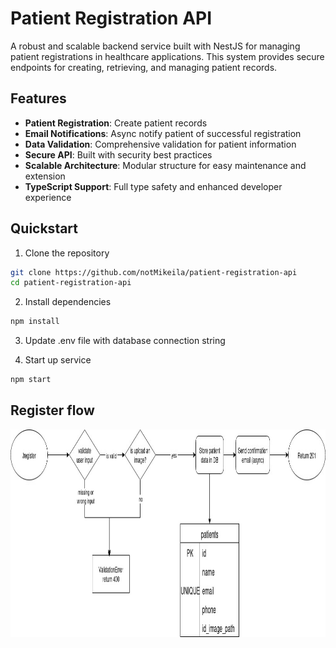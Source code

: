 # Patient Registration API

A robust and scalable backend service built with NestJS for managing patient registrations in healthcare applications. This system provides secure endpoints for creating, retrieving, and managing patient records.

## Features

- **Patient Registration**: Create patient records
- **Email Notifications**: Async notify patient of successful registration
- **Data Validation**: Comprehensive validation for patient information
- **Secure API**: Built with security best practices
- **Scalable Architecture**: Modular structure for easy maintenance and extension
- **TypeScript Support**: Full type safety and enhanced developer experience

## Quickstart

1. Clone the repository
```bash
git clone https://github.com/notMikeila/patient-registration-api
cd patient-registration-api
```

2. Install dependencies
``` bash
npm install
```

3. Update .env file with database connection string

4. Start up service
``` bash
npm start
```

## Register flow
<img width="931" height="332" alt="image" src="https://github.com/notMikeila/patient-registration-api/blob/main/register-endpoint-flow.jpg?raw=true" />
